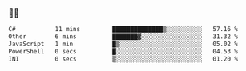 ### 👨‍💻

<!--START_SECTION:waka-->

```txt
C#           11 mins         ██████████████▒░░░░░░░░░░   57.16 %
Other        6 mins          ███████▓░░░░░░░░░░░░░░░░░   31.32 %
JavaScript   1 min           █▒░░░░░░░░░░░░░░░░░░░░░░░   05.02 %
PowerShell   0 secs          █░░░░░░░░░░░░░░░░░░░░░░░░   04.53 %
INI          0 secs          ▒░░░░░░░░░░░░░░░░░░░░░░░░   01.20 %
```

<!--END_SECTION:waka-->
